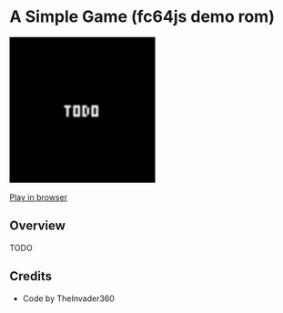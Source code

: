 # A Simple Game (fc64js demo rom)

[<img src="https://raw.githubusercontent.com/TheInvader360/fc64js/main/rom/demo/a-simple-game/docs/demo.gif" width="256"/>](https://theinvader360.github.io/fc64js/rom/demo/a-simple-game/)

[Play in browser](https://theinvader360.github.io/fc64js/rom/demo/a-simple-game/)

## Overview

TODO

## Credits

* Code by TheInvader360
